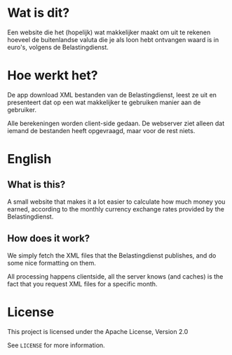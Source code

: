# Wat is dit?

Een website die het (hopelijk) wat makkelijker maakt om uit te rekenen hoeveel de buitenlandse valuta die je als loon hebt ontvangen waard is in euro's, volgens de Belastingdienst.

# Hoe werkt het?

De app download XML bestanden van de Belastingdienst, leest ze uit en presenteert dat op een wat makkelijker te gebruiken manier aan de gebruiker. 

Alle berekeningen worden client-side gedaan. De webserver ziet alleen dat iemand de bestanden heeft opgevraagd, maar voor de rest niets.

# English

## What is this?

A small website that makes it a lot easier to calculate how much money you earned, according to the monthly currency exchange rates provided by the Belastingdienst.


## How does it work?

We simply fetch the XML files that the Belastingdienst publishes, and do some nice formatting on them.

All processing happens clientside, all the server knows (and caches) is the fact that you request XML files for a specific month.

# License

This project is licensed under the Apache License, Version 2.0

See `LICENSE` for more information.